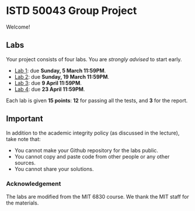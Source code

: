 ISTD 50043 Group Project
===========

Welcome!

## Labs
Your project consists of four labs. You are *strongly advised* to start early.

* [Lab 1](lab1.md): due **Sunday, 5 March 11:59PM**.
* [Lab 2](lab2.md): due **Sunday, 19 March 11:59PM**.
* [Lab 3](lab3.md): due **9 April 11:59PM**.
* [Lab 4](lab4.md): due **23 April 11:59PM**.

Each lab is given **15 points**: **12** for passing all the tests, and **3** for the report.

## Important
In addition to the academic integrity policy (as discussed in the lecture), take note that:
* You cannot make your Github repository for the labs public.
* You cannot copy and paste code from other people or any other sources.
* You cannot share your solutions.


### Acknowledgement
The labs are modified from the MIT 6830 course. We thank the MIT staff for the materials.

